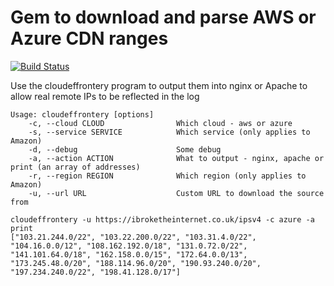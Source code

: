 # Gem to download and parse AWS or Azure CDN ranges

[![Build Status](https://travis-ci.org/fiddyspence/cloudeffrontery.png?branch=master)](https://travis-ci.org/fiddyspence/cloudeffrontery)

Use the cloudeffrontery program to output them into nginx or Apache to allow real remote IPs to be reflected in the log

```
Usage: cloudeffrontery [options]
    -c, --cloud CLOUD                Which cloud - aws or azure
    -s, --service SERVICE            Which service (only applies to Amazon)
    -d, --debug                      Some debug
    -a, --action ACTION              What to output - nginx, apache or print (an array of addresses)
    -r, --region REGION              Which region (only applies to Amazon)
    -u, --url URL                    Custom URL to download the source from
```

```
cloudeffrontery -u https://ibroketheinternet.co.uk/ipsv4 -c azure -a print
["103.21.244.0/22", "103.22.200.0/22", "103.31.4.0/22", "104.16.0.0/12", "108.162.192.0/18", "131.0.72.0/22", "141.101.64.0/18", "162.158.0.0/15", "172.64.0.0/13", "173.245.48.0/20", "188.114.96.0/20", "190.93.240.0/20", "197.234.240.0/22", "198.41.128.0/17"]
```


